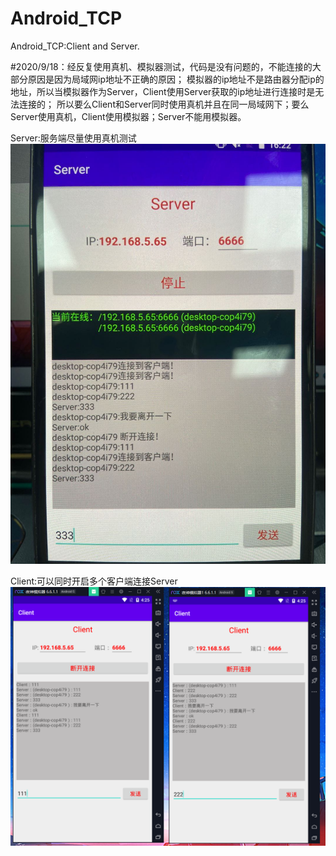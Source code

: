 # Android_TCP

Android_TCP:Client and Server.

#2020/9/18：经反复使用真机、模拟器测试，代码是没有问题的，不能连接的大部分原因是因为局域网ip地址不正确的原因；
            模拟器的ip地址不是路由器分配ip的地址，所以当模拟器作为Server，Client使用Server获取的ip地址进行连接时是无法连接的；
            所以要么Client和Server同时使用真机并且在同一局域网下；要么Server使用真机，Client使用模拟器；Server不能用模拟器。
            
Server:服务端尽量使用真机测试
![Server](https://github.com/sunlong6666/Android_TCP/blob/master/picture/TCPserver.jpg)

Client:可以同时开启多个客户端连接Server
![Client](https://github.com/sunlong6666/Android_TCP/blob/master/picture/TCPclient.png)

